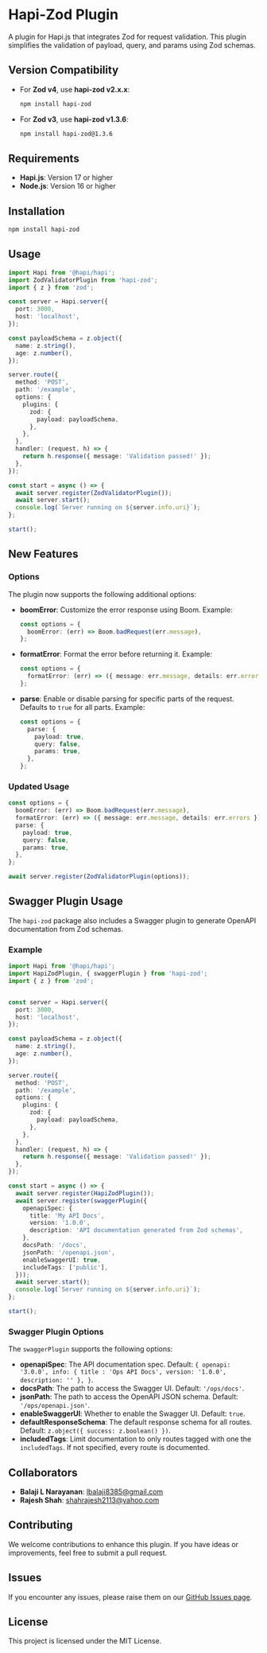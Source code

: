 # Hapi-Zod Plugin

A plugin for Hapi.js that integrates Zod for request validation. This plugin simplifies the validation of payload, query, and params using Zod schemas.

## Version Compatibility

- For **Zod v4**, use **hapi-zod v2.x.x**:
  ```bash
  npm install hapi-zod
  ```
- For **Zod v3**, use **hapi-zod v1.3.6**:
  ```bash
  npm install hapi-zod@1.3.6
  ```
## Requirements

- **Hapi.js**: Version 17 or higher
- **Node.js**: Version 16 or higher

## Installation

```bash
npm install hapi-zod
```

## Usage

```typescript
import Hapi from '@hapi/hapi';
import ZodValidatorPlugin from 'hapi-zod';
import { z } from 'zod';

const server = Hapi.server({
  port: 3000,
  host: 'localhost',
});

const payloadSchema = z.object({
  name: z.string(),
  age: z.number(),
});

server.route({
  method: 'POST',
  path: '/example',
  options: {
    plugins: {
      zod: {
        payload: payloadSchema,
      },
    },
  },
  handler: (request, h) => {
    return h.response({ message: 'Validation passed!' });
  },
});

const start = async () => {
  await server.register(ZodValidatorPlugin());
  await server.start();
  console.log(`Server running on ${server.info.uri}`);
};

start();
```

## New Features

### Options

The plugin now supports the following additional options:

- **boomError**: Customize the error response using Boom. Example:
  ```typescript
  const options = {
    boomError: (err) => Boom.badRequest(err.message),
  };
  ```

- **formatError**: Format the error before returning it. Example:
  ```typescript
  const options = {
    formatError: (err) => ({ message: err.message, details: err.errors }),
  };
  ```

- **parse**: Enable or disable parsing for specific parts of the request. Defaults to `true` for all parts. Example:
  ```typescript
  const options = {
    parse: {
      payload: true,
      query: false,
      params: true,
    },
  };
  ```

### Updated Usage

```typescript
const options = {
  boomError: (err) => Boom.badRequest(err.message),
  formatError: (err) => ({ message: err.message, details: err.errors }),
  parse: {
    payload: true,
    query: false,
    params: true,
  },
};

await server.register(ZodValidatorPlugin(options));
```

## Swagger Plugin Usage

The `hapi-zod` package also includes a Swagger plugin to generate OpenAPI documentation from Zod schemas.

### Example

```typescript
import Hapi from '@hapi/hapi';
import HapiZodPlugin, { swaggerPlugin } from 'hapi-zod';
import { z } from 'zod';


const server = Hapi.server({
  port: 3000,
  host: 'localhost',
});

const payloadSchema = z.object({
  name: z.string(),
  age: z.number(),
});

server.route({
  method: 'POST',
  path: '/example',
  options: {
    plugins: {
      zod: {
        payload: payloadSchema,
      },
    },
  },
  handler: (request, h) => {
    return h.response({ message: 'Validation passed!' });
  },
});

const start = async () => {
  await server.register(HapiZodPlugin());
  await server.register(swaggerPlugin({
    openapiSpec: {
      title: 'My API Docs',
      version: '1.0.0',
      description: 'API documentation generated from Zod schemas',
    },
    docsPath: '/docs',
    jsonPath: '/openapi.json',
    enableSwaggerUI: true,
    includeTags: ['public'],
  }));
  await server.start();
  console.log(`Server running on ${server.info.uri}`);
};

start();
```

### Swagger Plugin Options

The `swaggerPlugin` supports the following options:

- **openapiSpec**: The API documentation spec. Default: `{
            openapi: '3.0.0',
            info: {
                title : 'Ops API Docs',
                version: '1.0.0',
                description: ''
            },
        }`.
- **docsPath**: The path to access the Swagger UI. Default: `'/ops/docs'`.
- **jsonPath**: The path to access the OpenAPI JSON schema. Default: `'/ops/openapi.json'`.
- **enableSwaggerUI**: Whether to enable the Swagger UI. Default: `true`.
- **defaultResponseSchema**: The default response schema for all routes. Default: `z.object({ success: z.boolean() })`.
- **includedTags**: Limit documentation to only routes tagged with one the `includedTags`. If not specified, every route is documented.

## Collaborators

- **Balaji L Narayanan**: [lbalaji8385@gmail.com](mailto:lbalaji8385@gmail.com)
- **Rajesh Shah**: [shahrajesh2113@yahoo.com](mailto:shahrajesh2113@yahoo.com)

## Contributing

We welcome contributions to enhance this plugin. If you have ideas or improvements, feel free to submit a pull request.

## Issues

If you encounter any issues, please raise them on our [GitHub Issues page](https://github.com/balaji8385/hapi-zod/issues).

## License

This project is licensed under the MIT License.
